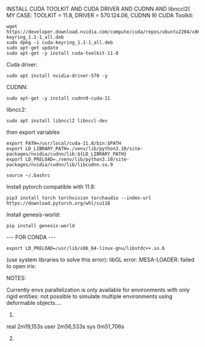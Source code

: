 INSTALL CUDA TOOLKIT AND CUDA DRIVER AND CUDNN AND libnccl2( MY CASE: TOOLKIT = 11.8, DRIVER = 570.124.06, CUDNN 9)
CUDA Toolkit:
```
wget https://developer.download.nvidia.com/compute/cuda/repos/ubuntu2204/x86_64/cuda-keyring_1.1-1_all.deb
sudo dpkg -i cuda-keyring_1.1-1_all.deb
sudo apt-get update
sudo apt-get -y install cuda-toolkit-11-8
```
Cuda driver:
```
sudo apt install nvidia-driver-570 -y
```

CUDNN:
```
sudo apt-get -y install cudnn9-cuda-11
```

libncc2:

```
sudo apt install libnccl2 libnccl-dev

```


then export variables
```
export PATH=/usr/local/cuda-11.8/bin:$PATH
export LD_LIBRARY_PATH=./venv/lib/python3.10/site-packages/nvidia/cudnn/lib:${LD_LIBRARY_PATH}
export LD_PRELOAD=./venv/lib/python3.10/site-packages/nvidia/cudnn/lib/libcudnn.so.9
```


```
source ~/.bashrc
```

Install pytorch compatible with 11.8:

```
pip3 install torch torchvision torchaudio --index-url https://download.pytorch.org/whl/cu118
```

Install genesis-world:
```
pip install genesis-world
```


--- FOR CONDA ---
```
export LD_PRELOAD=/usr/lib/x86_64-linux-gnu/libstdc++.so.6
```
 (use system libraries to solve this error):
libGL error: MESA-LOADER: failed to open iris:

NOTES:

Currently envs parallelization is only available for environments with only rigid entities: not possible to simulate
multiple environments using deformable objects....



1.
real	2m19,153s
user	2m56,533s
sys	0m51,706s

2.
